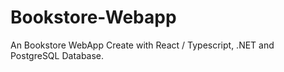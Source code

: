 # Bookstore-Webapp
An Bookstore WebApp Create with React / Typescript, .NET and  PostgreSQL Database.
